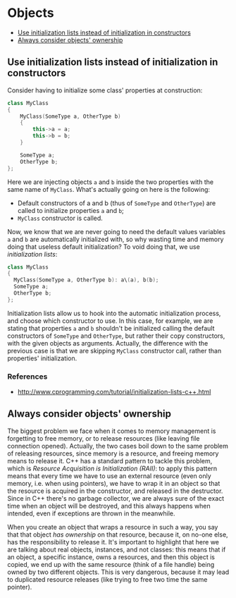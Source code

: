 # Objects

- [Use initialization lists instead of initialization in constructors](#use-initialization-lists-instead-of-initialization-in-constructors)
- [Always consider objects' ownership](#always-consider-objects-ownership)


## Use initialization lists instead of initialization in constructors

Consider having to initialize some class' properties at construction:

```c++
class MyClass
{
    MyClass(SomeType a, OtherType b)
    {
        this->a = a;
        this->b = b;
    }

    SomeType a;
    OtherType b;
};
```

Here we are injecting objects `a` and `b` inside the two properties with the same name of `MyClass`. What's actually going on here is the following:
- Default constructors of a and b (thus of `SomeType` and `OtherType`) are called to initialize properties `a` and `b`;
- `MyClass` constructor is called.

Now, we know that we are never going to need the default values variables `a` and `b` are automatically initialized with, so why wasting time and memory doing that useless default initialization? To void doing that, we use *initialization lists*:

```c++
class MyClass
{
  MyClass(SomeType a, OtherType b): a\(a), b(b);
  SomeType a;
  OtherType b;
};
```

Initialization lists allow us to hook into the automatic initialization process, and choose which constructor to use. In this case, for example, we are stating that properties `a` and `b` shouldn't be initialized calling the default constructors of `SomeType` and `OtherType`, but rather their copy constructors, with the given objects as arguments. Actually, the difference with the previous case is that we are skipping `MyClass` constructor call, rather than properties' initialization.

### References
- http://www.cprogramming.com/tutorial/initialization-lists-c++.html


## Always consider objects' ownership

The biggest problem we face when it comes to memory management is forgetting to free memory, or to release resources (like leaving file connection opened). Actually, the two cases boil down to the same problem of releasing resources, since memory is a resource, and freeing memory means to release it. C++ has a standard pattern to tackle this problem, which is *Resource Acquisition is Initialization (RAII)*: to apply this pattern means that every time we have to use an external resource (even only memory, i.e. when using pointers), we have to wrap it in an object so that the resource is acquired in the constructor, and released in the destructor. Since in C++ there's no garbage collector, we are always sure of the exact time when an object will be destroyed, and this always happens when intended, even if exceptions are thrown in the meanwhile.

When you create an object that wraps a resource in such a way, you say that that object *has ownership* on that resource, because it, on no-one else, has the responsibility to release it. It's important to highlight that here we are talking about real objects, instances, and not classes: this means that if an object, a specific instance, owns a resources, and then this object is copied, we end up with the same resource (think of a file handle) being owned by two different objects. This is very dangerous, because it may lead to duplicated resource releases (like trying to free two time the same pointer).

